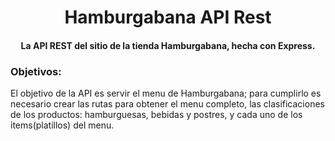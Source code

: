 <div align="center">
	<h1>
		Hamburgabana API Rest
		<h4>La API REST del sitio de la tienda Hamburgabana, hecha con Express.</h4>
	</h1>
</div>

### Objetivos:

El objetivo de la API es servir el menu de Hamburgabana; para cumplirlo es necesario crear las rutas
para obtener el menu completo, las clasificaciones de los productos: hamburguesas, bebidas y postres,
y cada uno de los items(platillos) del menu.